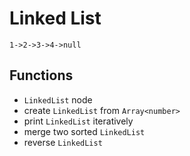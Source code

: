 # Linked List

```
1->2->3->4->null
```


## Functions 
- `LinkedList` node
- create `LinkedList` from `Array<number>`
- print `LinkedList` iteratively
- merge two sorted `LinkedList`
- reverse `LinkedList`
